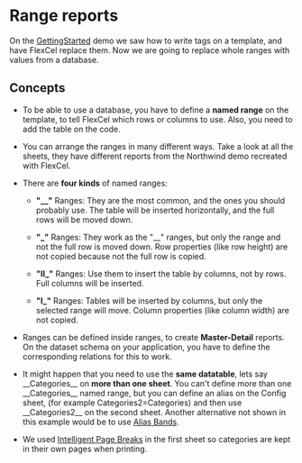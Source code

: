 # Range reports

On the [GettingStarted](https://doc.tmssoftware.com/flexcel/net/samples/csharp/netframework/api/gettingstarted/index.html) demo we saw how to write tags on a template, and
have FlexCel replace them. Now we are going to replace whole ranges with
values from a database.

## Concepts

- To be able to use a database, you have to define a **named range**
  on the template, to tell FlexCel which rows or columns to use.
  Also, you need to add the table on the code.

- You can arrange the ranges in many different ways. Take a look at
  all the sheets, they have different reports from the Northwind
  demo recreated with FlexCel.

- There are **four kinds** of named ranges:

   - **\"\_\_\"** Ranges: They are the most common, and the ones you
     should probably use. The table will be inserted horizontally, and
     the full rows will be moved down.

   - **\"\_\"** Ranges: They work as the \"\_\_\" ranges, but only the
     range and not the full row is moved down. Row properties (like row
     height) are not copied because not the full row is copied.

   - **\"II\_\"** Ranges: Use them to insert the table by columns, not by
     rows. Full columns will be inserted.

   - **\"I\_\"** Ranges: Tables will be inserted by columns, but only the
     selected range will move. Column properties (like column width)
     are not copied.

- Ranges can be defined inside ranges, to create **Master-Detail**
  reports. On the dataset schema on your application, you have to
  define the corresponding relations for this to work.

- It might happen that you need to use the **same datatable**, lets
  say \_\_Categories\_\_ on **more than one sheet**. You can\'t
  define more than one \_\_Categories\_\_ named range, but you can
  define an alias on the Config sheet, (for example
  Categories2=Categories) and then use \_\_Categories2\_\_ on the
  second sheet.
  Another alternative not shown in this example would be to use [Alias Bands](https://doc.tmssoftware.com/flexcel/net/guides/reports-designer-guide.html#alias-bands).

- We used [Intelligent Page Breaks](https://doc.tmssoftware.com/flexcel/net/guides/reports-designer-guide.html#intelligent-page-breaks) in the first sheet so categories are
  kept in their own pages when printing.
